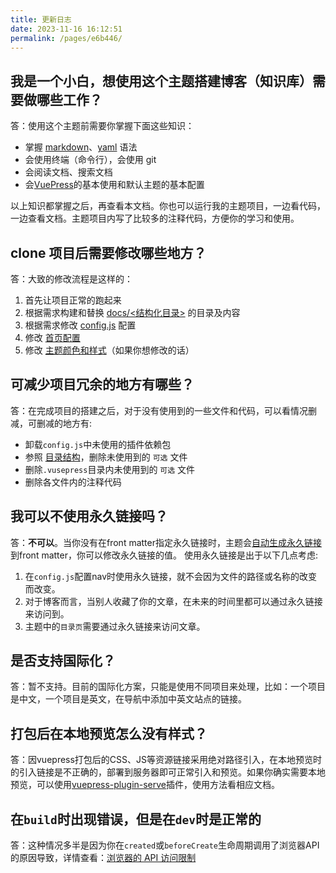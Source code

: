 ```yaml
---
title: 更新日志
date: 2023-11-16 16:12:51
permalink: /pages/e6b446/
---
```



## 我是一个小白，想使用这个主题搭建博客（知识库）需要做哪些工作？
答：使用这个主题前需要你掌握下面这些知识：
* 掌握 [markdown](https://xugaoyi.com/pages/ad247c4332211551/)、[yaml](https://xugaoyi.com/pages/4e8444e2d534d14f/) 语法
* 会使用终端（命令行），会使用 git
* 会阅读文档、搜索文档
* 会[VuePress](https://vuepress.vuejs.org/zh/)的基本使用和默认主题的基本配置

以上知识都掌握之后，再查看本文档。你也可以运行我的主题项目，一边看代码，一边查看文档。主题项目内写了比较多的注释代码，方便你的学习和使用。

## clone 项目后需要修改哪些地方？
答：大致的修改流程是这样的：
1. 首先让项目正常的跑起来
2. 根据需求构建和替换 [docs/<结构化目录>](/pages/2f674a/) 的目录及内容
3. 根据需求修改 [config.js](/pages/a20ce8/) 配置
4. 修改 [首页配置](/pages/f14bdb/)
5. 修改 [主题颜色和样式](/pages/f51918/)（如果你想修改的话）


## 可减少项目冗余的地方有哪些？
答：在完成项目的搭建之后，对于没有使用到的一些文件和代码，可以看情况删减，可删减的地方有:
  * 卸载`config.js`中未使用的插件依赖包
  * 参照 [目录结构](/pages/2f674a/)，删除未使用到的 `可选` 文件
  * 删除`.vusepress`目录内未使用到的 `可选` 文件
  * 删除各文件内的注释代码

## 我可以不使用永久链接吗？
答：**不可以**。当你没有在front matter指定永久链接时，主题会[自动生成永久链接](/pages/088c16/)到front matter，你可以修改永久链接的值。
使用永久链接是出于以下几点考虑:
1. 在`config.js`配置nav时使用永久链接，就不会因为文件的路径或名称的改变而改变。
2. 对于博客而言，当别人收藏了你的文章，在未来的时间里都可以通过永久链接来访问到。
3. 主题中的`目录页`需要通过永久链接来访问文章。

## 是否支持国际化？
答：暂不支持。目前的国际化方案，只能是使用不同项目来处理，比如：一个项目是中文，一个项目是英文，在导航中添加中英文站点的链接。

## 打包后在本地预览怎么没有样式？
答：因vuepress打包后的CSS、JS等资源链接采用绝对路径引入，在本地预览时的引入链接是不正确的，部署到服务器即可正常引入和预览。如果你确实需要本地预览，可以使用[vuepress-plugin-serve](https://vuepress.github.io/zh/plugins/serve/)插件，使用方法看相应文档。

## 在`build`时出现错误，但是在`dev`时是正常的
答：这种情况多半是因为你在`created`或`beforeCreate`生命周期调用了浏览器API的原因导致，详情查看：[浏览器的 API 访问限制](https://vuepress.vuejs.org/zh/guide/using-vue.html#%E6%B5%8F%E8%A7%88%E5%99%A8%E7%9A%84-api-%E8%AE%BF%E9%97%AE%E9%99%90%E5%88%B6)

